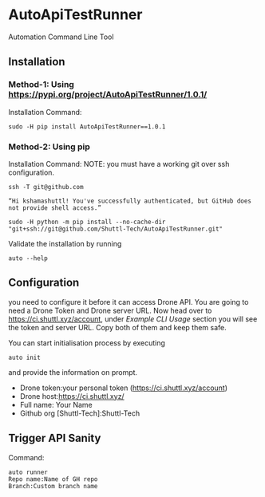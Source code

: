 # AutoApiTestRunner
Automation Command Line Tool

## Installation
### Method-1: Using https://pypi.org/project/AutoApiTestRunner/1.0.1/

Installation Command:

    sudo -H pip install AutoApiTestRunner==1.0.1

### Method-2: Using pip

Installation Command:
NOTE: you must have a working git over ssh configuration.

    ssh -T git@github.com
    
    “Hi kshamashuttl! You've successfully authenticated, but GitHub does not provide shell access.”
    
    sudo -H python -m pip install --no-cache-dir "git+ssh://git@github.com/Shuttl-Tech/AutoApiTestRunner.git"

Validate the installation by running

    auto --help

## Configuration
you need to configure it before it can access Drone API.
You are going to need a Drone Token and Drone server URL.
Now head over to https://ci.shuttl.xyz/account, under *Example CLI Usage* section you will see the token and server URL.
Copy both of them and keep them safe.

You can start initialisation process by executing

    auto init

and provide the information on prompt.
* Drone token:your personal token (https://ci.shuttl.xyz/account)
* Drone host:https://ci.shuttl.xyz/
* Full name: Your Name
* Github org [Shuttl-Tech]:Shuttl-Tech


## Trigger API Sanity

 Command:
  
    auto runner
    Repo name:Name of GH repo
    Branch:Custom branch name

